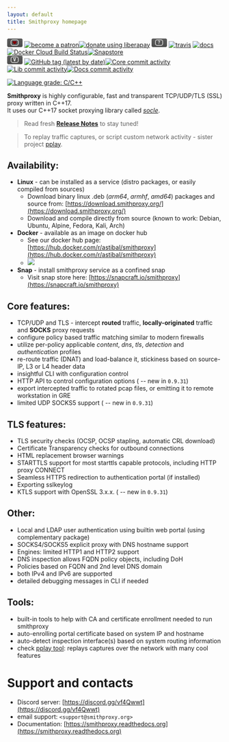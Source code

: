 ```yaml
---
layout: default
title: Smithproxy homepage
---
```


![](img/badger-love.png) [![become a patron](https://img.shields.io/badge/donate-patreon-FF338B)](https://www.patreon.com/bePatron?u=23520766)[![donate using liberapay](https://img.shields.io/badge/donate-liberapay-FFBE0B)](https://liberapay.com/astib/donate)  ![](img/badger-status.png) [![travis](https://travis-ci.org/astibal/smithproxy.svg?branch=master)](https://travis-ci.org/astibal/smithproxy)
  [![docs](https://readthedocs.org/projects/smithproxy/badge/?version=latest&style=flat)](https://smithproxy.readthedocs.org)
  [![Docker Cloud Build Status](https://img.shields.io/docker/cloud/build/astibal/smithproxy)](https://hub.docker.com/repository/docker/astibal/smithproxy)[![Snapstore](https://img.shields.io/badge/snap_build-passing-passing)](https://snapcraft.io/smithproxy)  
![](img/badger-versions.png) [![GitHub tag (latest by date)](https://img.shields.io/github/v/tag/astibal/smithproxy)](https://github.com/astibal/smithproxy/releases)[![Core commit activity](https://img.shields.io/github/commit-activity/m/astibal/smithproxy)](https://github.com/astibal/smithproxy/)[![Lib commit activity](https://img.shields.io/github/commit-activity/m/astibal/socle)](https://github.com/astibal/socle/)[![Docs commit activity](https://img.shields.io/github/commit-activity/m/astibal/smithproxy_docs)](https://github.com/astibal/smithproxy_docs/)   

[![Language grade: C/C++](https://img.shields.io/lgtm/grade/cpp/g/astibal/smithproxy.svg?logo=lgtm&logoWidth=18)](https://lgtm.com/projects/g/astibal/smithproxy/context:cpp)

**Smithproxy** is highly configurable, fast and transparent TCP/UDP/TLS (SSL) proxy written in C++17.  
It uses our C++17 socket proxying library called [*socle*](https://github.com/astibal/socle).
> Read fresh [**Release Notes**](https://download.smithproxy.org/0.9/Release_Notes.md) to stay tuned!  

> To replay traffic captures, or script custom network activity - sister project [pplay](https://pypi.org/project/pplay/).

## Availability:
  * **Linux** - can be installed as a service (distro packages, or easily compiled from sources)  
    * Download  binary linux .deb (*arm64*, *armhf*, *amd64*) packages and source from: [https://download.smithproxy.org/](https://download.smithproxy.org/)  
    * Download and compile directly from source (known to work: Debian, Ubuntu, Alpine, Fedora, Kali, Arch)  
  * **Docker** - available as an image on docker hub  
    * See our docker hub page: [https://hub.docker.com/r/astibal/smithproxy](https://hub.docker.com/r/astibal/smithproxy)
    * ![](https://img.shields.io/docker/pulls/astibal/smithproxy)
  * **Snap** - install smithproxy service as a confined snap  
    * Visit snap store here: [https://snapcraft.io/smithproxy](https://snapcraft.io/smithproxy)  

## Core features:
  * TCP/UDP and TLS - intercept **routed** traffic, **locally-originated** traffic and **SOCKS** proxy requests
  * configure policy based traffic matching similar to modern firewalls
  * utilize per-policy applicable *content*, *dns*, *tls*, *detection* and *authentication* profiles
  * re-route traffic (DNAT) and load-balance it, stickiness based on source-IP, L3 or L4 header data
  * insightful CLI with configuration control
  * HTTP API to control configuration options ( -- new in `0.9.31`)
  * export intercepted traffic to rotated pcap files, or emitting it to remote workstation in GRE
  * limited UDP SOCKS5 support ( -- new in `0.9.31`)


## TLS features:
  * TLS security checks (OCSP, OCSP stapling, automatic CRL download)
  * Certificate Transparency checks for outbound connections
  * HTML replacement browser warnings
  * STARTTLS support for most starttls capable protocols, including HTTP proxy CONNECT
  * Seamless HTTPS redirection to authentication portal (if installed)
  * Exporting sslkeylog
  * KTLS support with OpenSSL 3.x.x. ( -- new in `0.9.31`)

## Other:
  * Local and LDAP user authentication using builtin web portal (using complementary package)
  * SOCKS4/SOCKS5 explicit proxy with DNS hostname support
  * Engines: limited HTTP1 and HTTP2 support
  * DNS inspection allows FQDN policy objects, including DoH
  * Policies based on FQDN and 2nd level DNS domain
  * both IPv4 and IPv6 are supported
  * detailed debugging messages in CLI if needed

## Tools:
  * built-in tools to help with CA and certificate enrollment needed to run smithproxy
  * auto-enrolling portal certificate based on system IP and hostname
  * auto-detect inspection interface(s) based on system routing information
  * check [pplay tool](https://pypi.org/project/pplay/): replays captures
    over the network with many cool features  

# Support and contacts
  * Discord server: [https://discord.gg/vf4Qwwt](https://discord.gg/vf4Qwwt)  
  * email support: `<support@smithproxy.org>`  
  * Documentation: [https://smithproxy.readthedocs.org](https://smithproxy.readthedocs.org)  
